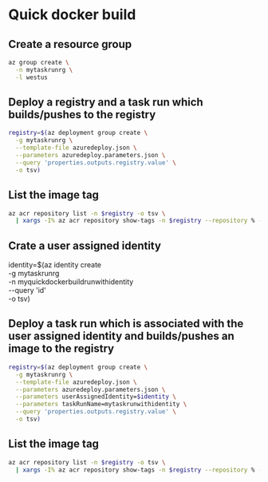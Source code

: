 # Quick docker build

## Create a resource group

```bash
az group create \
  -n mytaskrunrg \
  -l westus
```

## Deploy a registry and a task run which builds/pushes to the registry

```bash
registry=$(az deployment group create \
  -g mytaskrunrg \
  --template-file azuredeploy.json \
  --parameters azuredeploy.parameters.json \
  --query 'properties.outputs.registry.value' \
  -o tsv)
```

## List the image tag

```bash
az acr repository list -n $registry -o tsv \
  | xargs -I% az acr repository show-tags -n $registry --repository % --detail -o table
```

## Crate a user assigned identity

identity=$(az identity create \
  -g mytaskrunrg \
  -n myquickdockerbuildrunwithidentity \
  --query 'id' \
  -o tsv)

## Deploy a task run which is associated with the user assigned identity and builds/pushes an image to the registry

```bash
registry=$(az deployment group create \
  -g mytaskrunrg \
  --template-file azuredeploy.json \
  --parameters azuredeploy.parameters.json \
  --parameters userAssignedIdentity=$identity \
  --parameters taskRunName=mytaskrunwithidentity \
  --query 'properties.outputs.registry.value' \
  -o tsv)
```

## List the image tag

```bash
az acr repository list -n $registry -o tsv \
  | xargs -I% az acr repository show-tags -n $registry --repository % --detail -o table
```
